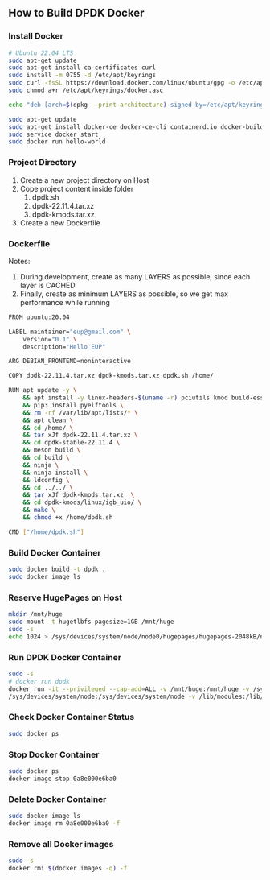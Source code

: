 ## How to Build DPDK Docker

### Install Docker

```bash
# Ubuntu 22.04 LTS
sudo apt-get update
sudo apt-get install ca-certificates curl
sudo install -m 0755 -d /etc/apt/keyrings
sudo curl -fsSL https://download.docker.com/linux/ubuntu/gpg -o /etc/apt/keyrings/docker.asc
sudo chmod a+r /etc/apt/keyrings/docker.asc

echo "deb [arch=$(dpkg --print-architecture) signed-by=/etc/apt/keyrings/docker.asc] https://download.docker.com/linux/ubuntu $(. /etc/os-release && echo "$VERSION_CODENAME") stable" | sudo tee /etc/apt/sources.list.d/docker.list > /dev/null

sudo apt-get update
sudo apt-get install docker-ce docker-ce-cli containerd.io docker-buildx-plugin docker-compose-plugin
sudo service docker start
sudo docker run hello-world
```

### Project Directory

1. Create a new project directory on Host
2. Cope project content inside folder
    1. dpdk.sh
    2. dpdk-22.11.4.tar.xz
    3. dpdk-kmods.tar.xz
3. Create a new Dockerfile

### Dockerfile

Notes:

1. During development, create as many LAYERS as possible, since each layer is CACHED
2. Finally, create as minimum LAYERS as possible, so we get max performance while running

```bash
FROM ubuntu:20.04

LABEL maintainer="eup@gmail.com" \
    version="0.1" \
    description="Hello EUP"

ARG DEBIAN_FRONTEND=noninteractive

COPY dpdk-22.11.4.tar.xz dpdk-kmods.tar.xz dpdk.sh /home/

RUN apt update -y \
    && apt install -y linux-headers-$(uname -r) pciutils kmod build-essential wget git python3 python3-dev python3-pip python3-venv pkg-config meson ninja-build libnuma-dev libpcap-dev iproute2 \
    && pip3 install pyelftools \
    && rm -rf /var/lib/apt/lists/* \
    && apt clean \
    && cd /home/ \
    && tar xJf dpdk-22.11.4.tar.xz \
    && cd dpdk-stable-22.11.4 \
    && meson build \
    && cd build \
    && ninja \
    && ninja install \
    && ldconfig \
    && cd ../../ \
    && tar xJf dpdk-kmods.tar.xz  \
    && cd dpdk-kmods/linux/igb_uio/ \
    && make \
    && chmod +x /home/dpdk.sh

CMD ["/home/dpdk.sh"]
```

### Build Docker Container

```bash
sudo docker build -t dpdk .
sudo docker image ls
```

### Reserve HugePages on Host

```bash
mkdir /mnt/huge
sudo mount -t hugetlbfs pagesize=1GB /mnt/huge
sudo -s
echo 1024 > /sys/devices/system/node/node0/hugepages/hugepages-2048kB/nr_hugepages
```

### Run DPDK Docker Container

```bash
sudo -s
# docker run dpdk
docker run -it --privileged --cap-add=ALL -v /mnt/huge:/mnt/huge -v /sys/bus/pci/devices:/sys/bus/pci/devices -v
/sys/devices/system/node:/sys/devices/system/node -v /lib/modules:/lib/modules -v /dev:/dev dpdk
```

### Check Docker Container Status

```bash
sudo docker ps
```

### Stop Docker Container

```bash
sudo docker ps
docker image stop 0a8e000e6ba0
```

### Delete Docker Container

```bash
sudo docker image ls
docker image rm 0a8e000e6ba0 -f
```

### Remove all Docker images

```bash
sudo -s
docker rmi $(docker images -q) -f
```